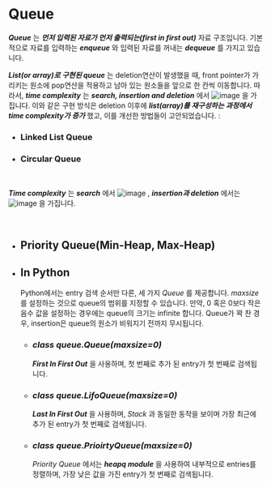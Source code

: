 # Queue
  _**Queue**_ 는 _**먼저 입력된 자료가 먼저 출력되는(first in first out)**_ 자료 구조입니다. 기본적으로 자료를 입력하는 _**enqueue**_ 와 입력된 자료를 꺼내는 _**dequeue**_ 를 가지고 있습니다.  
  
  _**List(or array)로 구현된 queue**_ 는 deletion연산이 발생했을 때, front pointer가 가리키는 원소에 pop연산을 적용하고 남아 있는 원소들을 앞으로 한 칸씩 이동합니다. 따라서, _**time complexity**_ 는 _**search, insertion and deletion**_ 에서 ![image](https://user-images.githubusercontent.com/45135668/120778965-90fe0c00-c561-11eb-83a5-79a77e372f12.png) 을 가집니다. 이와 같은 구현 방식은 deletion 이후에 _**list(array)를 재구성하는 과정에서 time complexity가 증가**_ 했고, 이를 개선한 방법들이 고안되었습니다. :  

  - ### Linked List Queue
  - ### Circular Queue

  </br>

  _**Time complexity**_ 는 _**search**_ 에서 ![image](https://user-images.githubusercontent.com/45135668/120778965-90fe0c00-c561-11eb-83a5-79a77e372f12.png) , _**insertion과 deletion**_ 에서는 ![image](https://user-images.githubusercontent.com/45135668/120779062-a7a46300-c561-11eb-9261-8b7af4149ef2.png) 을 가집니다.

  </br>

  - ## Priority Queue(Min-Heap, Max-Heap)
    
  - ## In Python

    Python에서는 entry 검색 순서만 다른, 세 가지 _Queue_ 를 제공합니다. _maxsize_ 를 설정하는 것으로 queue의 범위를 지정할 수 있습니다. 만약, 0 혹은 0보다 작은 음수 값을 설정하는 경우에는 queue의 크기는 infinite 합니다. Queue가 꽉 찬 경우, insertion은 queue의 원소가 비워지기 전까지 무시됩니다.
    
    - ### _class queue.Queue(maxsize=0)_

      _**First In First Out**_ 을 사용하며, 첫 번째로 추가 된 entry가 첫 번째로 검색됩니다. 
    
    - ### _class queue.LifoQueue(maxsize=0)_

      _**Last In First Out**_ 을 사용하며, _Stack_ 과 동일한 동작을 보이며 가장 최근에 추가 된 entry가 첫 번째로 검색됩니다.
      
    - ### _class queue.PrioirtyQueue(maxsize=0)_

      _Priority Queue_ 에서는 _**heapq module**_ 을 사용하여 내부적으로 entries를 정렬하며, 가장 낮은 값을 가진 entry가 첫 번째로 검색됩니다.
    

    
